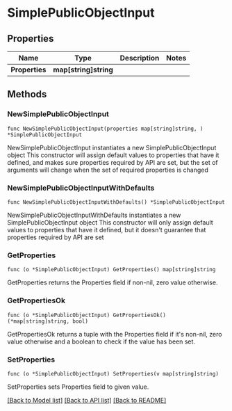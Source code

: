 # SimplePublicObjectInput

## Properties

Name | Type | Description | Notes
------------ | ------------- | ------------- | -------------
**Properties** | **map[string]string** |  | 

## Methods

### NewSimplePublicObjectInput

`func NewSimplePublicObjectInput(properties map[string]string, ) *SimplePublicObjectInput`

NewSimplePublicObjectInput instantiates a new SimplePublicObjectInput object
This constructor will assign default values to properties that have it defined,
and makes sure properties required by API are set, but the set of arguments
will change when the set of required properties is changed

### NewSimplePublicObjectInputWithDefaults

`func NewSimplePublicObjectInputWithDefaults() *SimplePublicObjectInput`

NewSimplePublicObjectInputWithDefaults instantiates a new SimplePublicObjectInput object
This constructor will only assign default values to properties that have it defined,
but it doesn't guarantee that properties required by API are set

### GetProperties

`func (o *SimplePublicObjectInput) GetProperties() map[string]string`

GetProperties returns the Properties field if non-nil, zero value otherwise.

### GetPropertiesOk

`func (o *SimplePublicObjectInput) GetPropertiesOk() (*map[string]string, bool)`

GetPropertiesOk returns a tuple with the Properties field if it's non-nil, zero value otherwise
and a boolean to check if the value has been set.

### SetProperties

`func (o *SimplePublicObjectInput) SetProperties(v map[string]string)`

SetProperties sets Properties field to given value.



[[Back to Model list]](../README.md#documentation-for-models) [[Back to API list]](../README.md#documentation-for-api-endpoints) [[Back to README]](../README.md)


